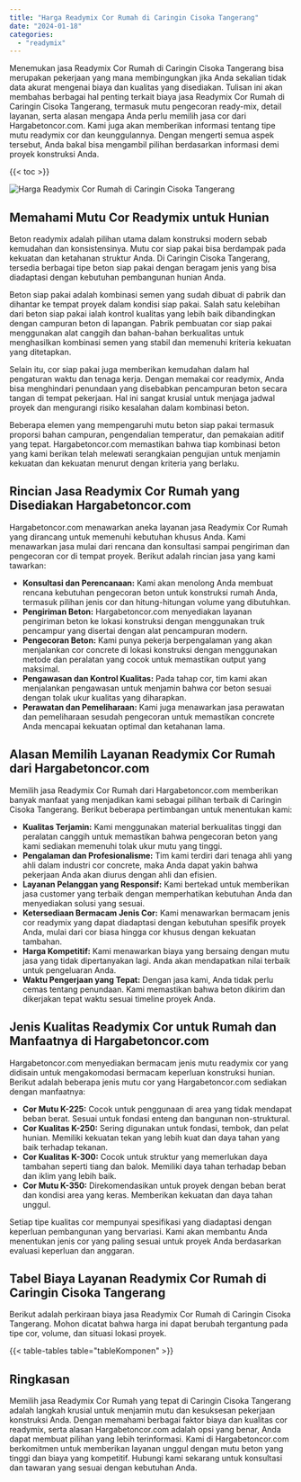 ```yaml
---
title: "Harga Readymix Cor Rumah di Caringin Cisoka Tangerang"
date: "2024-01-18"
categories: 
  - "readymix"
---
```



Menemukan jasa Readymix Cor Rumah di Caringin Cisoka Tangerang bisa merupakan pekerjaan yang mana membingungkan jika Anda sekalian tidak data akurat mengenai biaya dan kualitas yang disediakan. Tulisan ini akan membahas berbagai hal penting terkait biaya jasa Readymix Cor Rumah di Caringin Cisoka Tangerang, termasuk mutu pengecoran ready-mix, detail layanan, serta alasan mengapa Anda perlu memilih jasa cor dari Hargabetoncor.com. Kami juga akan memberikan informasi tentang tipe mutu readymix cor dan keunggulannya. Dengan mengerti semua aspek tersebut, Anda bakal bisa mengambil pilihan berdasarkan informasi demi proyek konstruksi Anda.

{{< toc >}}

![Harga Readymix Cor Rumah di Caringin Cisoka Tangerang](https://hargareadymixid.github.io/hbc/readymix-hbc%20(34).png)

## Memahami Mutu Cor Readymix untuk Hunian

Beton readymix adalah pilihan utama dalam konstruksi modern sebab kemudahan dan konsistensinya. Mutu cor siap pakai bisa berdampak pada kekuatan dan ketahanan struktur Anda. Di Caringin Cisoka Tangerang, tersedia berbagai tipe beton siap pakai dengan beragam jenis yang bisa diadaptasi dengan kebutuhan pembangunan hunian Anda.

Beton siap pakai adalah kombinasi semen yang sudah dibuat di pabrik dan dihantar ke tempat proyek dalam kondisi siap pakai. Salah satu kelebihan dari beton siap pakai ialah kontrol kualitas yang lebih baik dibandingkan dengan campuran beton di lapangan. Pabrik pembuatan cor siap pakai menggunakan alat canggih dan bahan-bahan berkualitas untuk menghasilkan kombinasi semen yang stabil dan memenuhi kriteria kekuatan yang ditetapkan.

Selain itu, cor siap pakai juga memberikan kemudahan dalam hal pengaturan waktu dan tenaga kerja. Dengan memakai cor readymix, Anda bisa menghindari penundaan yang disebabkan pencampuran beton secara tangan di tempat pekerjaan. Hal ini sangat krusial untuk menjaga jadwal proyek dan mengurangi risiko kesalahan dalam kombinasi beton.

Beberapa elemen yang mempengaruhi mutu beton siap pakai termasuk proporsi bahan campuran, pengendalian temperatur, dan pemakaian aditif yang tepat. Hargabetoncor.com memastikan bahwa tiap kombinasi beton yang kami berikan telah melewati serangkaian pengujian untuk menjamin kekuatan dan kekuatan menurut dengan kriteria yang berlaku.

## Rincian Jasa Readymix Cor Rumah yang Disediakan Hargabetoncor.com

Hargabetoncor.com menawarkan aneka layanan jasa Readymix Cor Rumah yang dirancang untuk memenuhi kebutuhan khusus Anda. Kami menawarkan jasa mulai dari rencana dan konsultasi sampai pengiriman dan pengecoran cor di tempat proyek. Berikut adalah rincian jasa yang kami tawarkan:

- **Konsultasi dan Perencanaan:** Kami akan menolong Anda membuat rencana kebutuhan pengecoran beton untuk konstruksi rumah Anda, termasuk pilihan jenis cor dan hitung-hitungan volume yang dibutuhkan.
- **Pengiriman Beton:** Hargabetoncor.com menyediakan layanan pengiriman beton ke lokasi konstruksi dengan menggunakan truk pencampur yang disertai dengan alat pencampuran modern.
- **Pengecoran Beton:** Kami punya pekerja berpengalaman yang akan menjalankan cor concrete di lokasi konstruksi dengan menggunakan metode dan peralatan yang cocok untuk memastikan output yang maksimal.
- **Pengawasan dan Kontrol Kualitas:** Pada tahap cor, tim kami akan menjalankan pengawasan untuk menjamin bahwa cor beton sesuai dengan tolak ukur kualitas yang diharapkan.
- **Perawatan dan Pemeliharaan:** Kami juga menawarkan jasa perawatan dan pemeliharaan sesudah pengecoran untuk memastikan concrete Anda mencapai kekuatan optimal dan ketahanan lama.

## Alasan Memilih Layanan Readymix Cor Rumah dari Hargabetoncor.com

Memilih jasa Readymix Cor Rumah dari Hargabetoncor.com memberikan banyak manfaat yang menjadikan kami sebagai pilihan terbaik di Caringin Cisoka Tangerang. Berikut beberapa pertimbangan untuk menentukan kami:

- **Kualitas Terjamin:** Kami menggunakan material berkualitas tinggi dan peralatan canggih untuk memastikan bahwa pengecoran beton yang kami sediakan memenuhi tolak ukur mutu yang tinggi.
- **Pengalaman dan Profesionalisme:** Tim kami terdiri dari tenaga ahli yang ahli dalam industri cor concrete, maka Anda dapat yakin bahwa pekerjaan Anda akan diurus dengan ahli dan efisien.
- **Layanan Pelanggan yang Responsif:** Kami bertekad untuk memberikan jasa customer yang terbaik dengan memperhatikan kebutuhan Anda dan menyediakan solusi yang sesuai.
- **Ketersediaan Bermacam Jenis Cor:** Kami menawarkan bermacam jenis cor readymix yang dapat diadaptasi dengan kebutuhan spesifik proyek Anda, mulai dari cor biasa hingga cor khusus dengan kekuatan tambahan.
- **Harga Kompetitif:** Kami menawarkan biaya yang bersaing dengan mutu jasa yang tidak dipertanyakan lagi. Anda akan mendapatkan nilai terbaik untuk pengeluaran Anda.
- **Waktu Pengerjaan yang Tepat:** Dengan jasa kami, Anda tidak perlu cemas tentang penundaan. Kami memastikan bahwa beton dikirim dan dikerjakan tepat waktu sesuai timeline proyek Anda.

## Jenis Kualitas Readymix Cor untuk Rumah dan Manfaatnya di Hargabetoncor.com

Hargabetoncor.com menyediakan bermacam jenis mutu readymix cor yang didisain untuk mengakomodasi bermacam keperluan konstruksi hunian. Berikut adalah beberapa jenis mutu cor yang Hargabetoncor.com sediakan dengan manfaatnya:

- **Cor Mutu K-225:** Cocok untuk penggunaan di area yang tidak mendapat beban berat. Sesuai untuk fondasi enteng dan bangunan non-struktural.
- **Cor Kualitas K-250:** Sering digunakan untuk fondasi, tembok, dan pelat hunian. Memiliki kekuatan tekan yang lebih kuat dan daya tahan yang baik terhadap tekanan.
- **Cor Kualitas K-300:** Cocok untuk struktur yang memerlukan daya tambahan seperti tiang dan balok. Memiliki daya tahan terhadap beban dan iklim yang lebih baik.
- **Cor Mutu K-350:** Direkomendasikan untuk proyek dengan beban berat dan kondisi area yang keras. Memberikan kekuatan dan daya tahan unggul.

Setiap tipe kualitas cor mempunyai spesifikasi yang diadaptasi dengan keperluan pembangunan yang bervariasi. Kami akan membantu Anda menentukan jenis cor yang paling sesuai untuk proyek Anda berdasarkan evaluasi keperluan dan anggaran.

## Tabel Biaya Layanan Readymix Cor Rumah di Caringin Cisoka Tangerang

Berikut adalah perkiraan biaya jasa Readymix Cor Rumah di Caringin Cisoka Tangerang. Mohon dicatat bahwa harga ini dapat berubah tergantung pada tipe cor, volume, dan situasi lokasi proyek.

{{< table-tables table="tableKomponen" >}}

## Ringkasan

Memilih jasa Readymix Cor Rumah yang tepat di Caringin Cisoka Tangerang adalah langkah krusial untuk menjamin mutu dan kesuksesan pekerjaan konstruksi Anda. Dengan memahami berbagai faktor biaya dan kualitas cor readymix, serta alasan Hargabetoncor.com adalah opsi yang benar, Anda dapat membuat pilihan yang lebih terinformasi. Kami di Hargabetoncor.com berkomitmen untuk memberikan layanan unggul dengan mutu beton yang tinggi dan biaya yang kompetitif. Hubungi kami sekarang untuk konsultasi dan tawaran yang sesuai dengan kebutuhan Anda.
